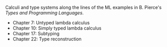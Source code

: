 Calculi and type systems along the lines of the ML examples in
B. Pierce's _Types and Programming Languages_. 

 * Chapter 7: Untyped lambda calculus
 * Chapter 10: Simply typed lambda calculus
 * Chapter 17: Subtyping
 * Chapter 22: Type reconstruction
 